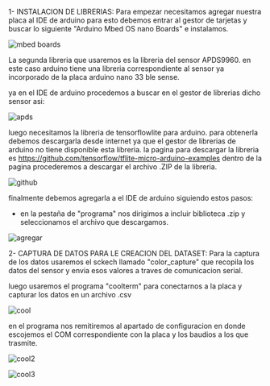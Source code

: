 1- INSTALACION DE LIBRERIAS:
Para empezar necesitamos agregar nuestra placa al IDE de arduino 
para esto debemos entrar al gestor de tarjetas y buscar lo siguiente "Arduino Mbed OS nano Boards" e instalamos.

![mbed boards](https://github.com/antuki29/Tutorial_tinyML_Udenar/assets/84738230/39af93ca-2595-4340-a88a-f2c79feca8a3)



La segunda libreria que usaremos es la libreria del sensor APDS9960.
en este caso arduino tiene una libreria correspondiente al sensor ya incorporado de la placa arduino nano 33 ble sense.

ya en el IDE de arduino procedemos a buscar  en el gestor de librerias dicho sensor asi:

![apds](https://github.com/antuki29/Tutorial_tinyML_Udenar/assets/84738230/bdf174d4-73e4-42af-b42c-e22ce3874424)

luego necesitamos la libreria de tensorflowlite para arduino.
para obtenerla debemos descargarla desde internet ya que el gestor de librerias de arduino no tiene disponible esta libreria.
la pagina para descargar la libreria es https://github.com/tensorflow/tflite-micro-arduino-examples
dentro de la pagina procederemos a descargar el archivo .ZIP de la libreria.

![github](https://github.com/antuki29/Tutorial_tinyML_Udenar/assets/84738230/a5f24dba-4db9-49e3-ae7c-1396705c0fed)

finalmente debemos agregarla a el IDE de arduino siguiendo estos pasos:
  - en la pestaña de "programa" nos dirigimos a incluir biblioteca .zip y seleccionamos el archivo que descargamos.

![agregar](https://github.com/antuki29/Tutorial_tinyML_Udenar/assets/84738230/9c2a1924-da81-4d92-8ff4-9118eac5fd64)

2- CAPTURA DE DATOS PARA LE CREACION DEL DATASET:
Para la captura de los datos usaremos el sckech llamado "color_capture" que recopila los datos del sensor y envia esos valores a traves de comunicacion serial.

luego usaremos el programa "coolterm" para conectarnos a la placa y capturar los datos en un archivo .csv 

![cool](https://github.com/antuki29/Tutorial_tinyML_Udenar/assets/84738230/4d574ed8-ad1d-4f84-a640-3f8dcfb4bf5e)

en el programa nos remitiremos al apartado de configuracion en donde escojemos el COM correspondiente con la placa y 
los baudios a los que trasmite.


![cool2](https://github.com/antuki29/Tutorial_tinyML_Udenar/assets/84738230/cf1713ac-64a3-469f-999a-e538784458c8)

![cool3](https://github.com/antuki29/Tutorial_tinyML_Udenar/assets/84738230/d39dfc32-d03f-4cc2-b8d8-093a5ac3db40)



